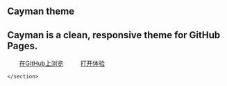 <!DOCTYPE html>
<html lang="en-US">
  <head>
    <meta charset="UTF-8">
    <title>随身导航</title>
    <meta name="description" content="来自云端的收藏夹，搭配多个搜索引擎、实用屏保模式"/>
    <meta name="viewport" content="width=device-width, initial-scale=1">
    <meta name="theme-color" content="#157878">
    <link href='https://fonts.googleapis.com/css?family=Open+Sans:400,700' rel='stylesheet' type='text/css'>
    <link rel="stylesheet" href="/cayman/assets/css/style.css?v=9301defcbd67e46626b6cdf750027f33844b7fa3">
  </head>
  <body>
    <section class="page-header">
      <h1 class="project-name">Cayman theme</h1>
      <h2 class="project-tagline">Cayman is a clean, responsive theme for GitHub Pages.</h2>
        <a href="https://github.com/pages-themes/cayman" class="btn">在GitHub上浏览</a>  
        <a href="http://www.sherry.cf" target="_blank" class="btn">打开体验</a>     
      
    </section>




